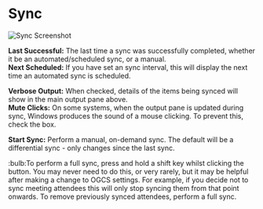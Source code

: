 # Sync

![Sync Screenshot](https://github.com/phw198/OutlookGoogleCalendarSync/raw/master/docs/images/home_screen1.png)

**Last Successful:** The last time a sync was successfully completed, whether it be an automated/scheduled sync, or a manual.  
**Next Scheduled:** If you have set an sync interval, this will display the next time an automated sync is scheduled.

**Verbose Output:** When checked, details of the items being synced will show in the main output pane above.  
**Mute Clicks:** On some systems, when the output pane is updated during sync, Windows produces the sound of a mouse clicking. To prevent this, check the box.

**Start Sync:** Perform a manual, on-demand sync. The default will be a differential sync - only changes since the last sync.
<div class="tip">:bulb:To perform a full sync, press and hold a shift key whilst clicking the button. You may never need to do this, or very rarely, but it may be helpful after making a change to OGCS settings. For example, if you decide not to sync meeting attendees this will only stop syncing them from that point onwards. To remove previously synced attendees, perform a full sync.</div>
